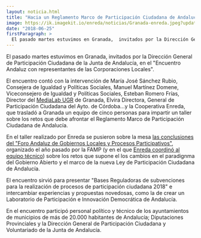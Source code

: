 ```yaml
---
layout: noticia.html
title: "Hacia un Reglamento Marco de Participación Ciudadana de Andalucía"
image: https://ik.imagekit.io/enreda/noticias/Granada-enreda.jpeg?updatedAt=1700214919597
date: "2018-06-25"
firstParagraph: >
  El pasado martes estuvimos en Granada,  invitados por la Dirección General de Participación Ciudadana de la Junta de Andalucía, en el "Encuentro Andaluz con representantes de las Corporaciones Locales".
---
```


El pasado martes estuvimos en Granada,  invitados por la Dirección General de Participación Ciudadana de la Junta de Andalucía, en el "Encuentro Andaluz con representantes de las Corporaciones Locales".

El encuentro contó con la intervención de María José Sánchez Rubio, Consejera de Igualdad y Políticas Sociales, Manuel Martínez Domene, Viceconsejero de Igualdad y Políticas Sociales, Esteban Romero Frías, Director del [MediaLab UGR](http://medialab.ugr.es/) de Granada, Elvira Directora, General de Participación Ciudadana del Ayto. de Córdoba...y la Cooperativa Enreda, que trasladó a Granada un equipo de cinco personas para impartir un taller sobre los retos que debe afrontar el Reglamento Marco de Participación Ciudadana de Andalucía.

En el taller realizado por Enreda se pusieron sobre la mesa [las conclusiones del "Foro Andaluz de Gobiernos Locales y Procesos Participativos"](http://foroandaluzgobiernoslocalesyprocesosparticipativos.es/recursos-participacion.html), organizado el año pasado por la FAMP (y en el que [Enreda coordinó al equipo técnico](http://blog.enreda.coop/enreda-participa-en-la-coordinacion-y-dinamizacion-del-foro-andaluz-de-gobiernos-locales-y-procesos-participativos/)) sobre los retos que supone el los cambios en el paradignma del Gobierno Abierto y el marco de la nueva Ley de Participación Ciudadana de Andalucía.

El encuentro sirvió para presentar "Bases Reguladoras de subvenciones para la realización de procesos de participación ciudadana 2018" e intercambiar experiencias y propuestas novedosas, como la de crear un Laboratorio de Participación e Innovación Democrática de Andalucía.

En el encuentro participó personal político y técnico de los ayuntamientos de municipios de más de 20.000 habitantes de Andalucía; Diputaciones Provinciales y la Dirección General de Participación Ciudadana y Voluntariado de la Junta de Andalucía.